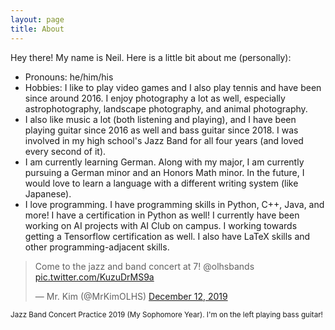 ```yaml
---
layout: page
title: About
---
```


<div>

Hey there! My name is Neil. Here is a little bit about me (personally):

<ul>
<li>Pronouns: he/him/his</li>
<li>Hobbies: I like to play video games and I also play tennis and have been since around 2016. I enjoy photography a lot as well, especially astrophotography, landscape photography, and animal photography.</li>
<li>I also like music a lot (both listening and playing), and I have been playing guitar since 2016 as well and bass guitar since 2018. I was involved in my high school's Jazz Band for all four years (and loved every second of it).</li>
<li>I am currently learning German. Along with my major, I am currently pursuing a German minor and an Honors Math minor. In the future, I would love to learn a language with a different writing system (like Japanese).</li>
<li>I love programming. I have programming skills in Python, C++, Java, and more! I have a certification in Python as well! I currently have been working on AI projects with AI Club on campus. I working towards getting a Tensorflow certification as well. I also have LaTeX skills and other programming-adjacent skills.</li>
</ul>
</div>

<blockquote class="twitter-tweet"><p lang="en" dir="ltr">Come to the jazz and band concert at 7! @olhsbands <a href="https://t.co/KuzuDrMS9a">pic.twitter.com/KuzuDrMS9a</a></p>&mdash; Mr. Kim (@MrKimOLHS) <a href="https://twitter.com/MrKimOLHS/status/1205191304445136897?ref_src=twsrc%5Etfw">December 12, 2019</a></blockquote> <script async src="https://platform.twitter.com/widgets.js" charset="utf-8"></script> 
<sub>Jazz Band Concert Practice 2019 (My Sophomore Year). I'm on the left playing bass guitar!</sub>


